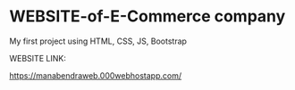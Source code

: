 # WEBSITE-of-E-Commerce company
My first project using HTML, CSS, JS, Bootstrap

WEBSITE LINK:

https://manabendraweb.000webhostapp.com/
